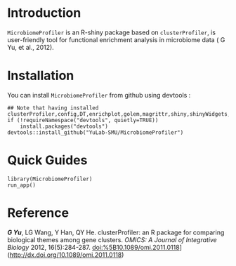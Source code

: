 # Introduction

`MicrobiomeProfiler` is an R-shiny package based on `clusterProfiler`,
is user-friendly tool for functional enrichment analysis in microbiome
data ( G Yu, et al., 2012).

# Installation

You can install `MicrobiomeProfiler` from github using devtools :

    ## Note that having installed clusterProfiler,config,DT,enrichplot,golem,magrittr,shiny,shinyWidgets,shinycustomloader,htmltools,ggplot2
    if (!requireNamespace("devtools", quietly=TRUE))
        install.packages("devtools")
    devtools::install_github("YuLab-SMU/MicrobiomeProfiler")

# Quick Guides

    library(MicrobiomeProfiler)
    run_app()

# Reference

***G Yu***, LG Wang, Y Han, QY He. clusterProfiler: an R package for
comparing biological themes among gene clusters. *OMICS: A Journal of
Integrative Biology* 2012, 16(5):284-287.
<doi:%5B10.1089/omi.2011.0118>\](<http://dx.doi.org/10.1089/omi.2011.0118>)
